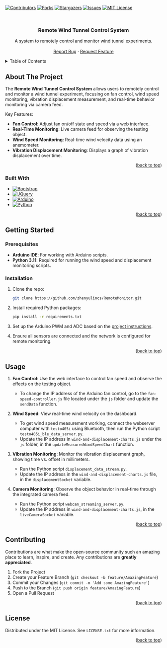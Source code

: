 
<!-- Improved compatibility of back to top link: See: https://github.com/othneildrew/Best-README-Template/pull/73 -->
<a id="readme-top"></a>

<!-- PROJECT SHIELDS -->
[![Contributors][contributors-shield]][contributors-url]
[![Forks][forks-shield]][forks-url]
[![Stargazers][stars-shield]][stars-url]
[![Issues][issues-shield]][issues-url]
[![MIT License][license-shield]][license-url]

<br />
<div align="center">

<h3 align="center">Remote Wind Tunnel Control System</h3>

  <p align="center">
    A system to remotely control and monitor wind tunnel experiments.
    <br />
    <br />
    <a href="https://github.com/zhenyulincs/RemoteMonitor/issues/new?labels=bug&template=bug-report---.md">Report Bug</a>
    ·
    <a href="https://github.com/zhenyulincs/RemoteMonitor/issues/new?labels=enhancement&template=feature-request---.md">Request Feature</a>
  </p>
</div>

<!-- TABLE OF CONTENTS -->
<details>
  <summary>Table of Contents</summary>
  <ol>
    <li><a href="#about-the-project">About The Project</a></li>
    <li><a href="#built-with">Built With</a></li>
    <li><a href="#getting-started">Getting Started</a></li>
    <li><a href="#usage">Usage</a></li>
    <li><a href="#contributing">Contributing</a></li>
    <li><a href="#license">License</a></li>
  </ol>
</details>

<!-- ABOUT THE PROJECT -->
## About The Project

The **Remote Wind Tunnel Control System** allows users to remotely control and monitor a wind tunnel experiment, focusing on fan control, wind speed monitoring, vibration displacement measurement, and real-time behavior monitoring via camera feed.

Key Features:
- **Fan Control**: Adjust fan on/off state and speed via a web interface.
- **Real-Time Monitoring**: Live camera feed for observing the testing object.
- **Wind Speed Monitoring**: Real-time wind velocity data using an anemometer.
- **Vibration Displacement Monitoring**: Displays a graph of vibration displacement over time.

<p align="right">(<a href="#readme-top">back to top</a>)</p>

### Built With

* [![Bootstrap][Bootstrap.com]][Bootstrap-url]
* [![JQuery][JQuery.com]][JQuery-url]
* [![Arduino][Arduino.com]][Arduino-url]
* [![Python][Python.com]][Python-url]

<p align="right">(<a href="#readme-top">back to top</a>)</p>

<!-- GETTING STARTED -->
## Getting Started

### Prerequisites

- **Arduino IDE**: For working with Arduino scripts.
- **Python 3.11**: Required for running the wind speed and displacement monitoring scripts.

### Installation

1. Clone the repo:
   ```sh
   git clone https://github.com/zhenyulincs/RemoteMonitor.git
   ```
2. Install required Python packages:
   ```sh
   pip install -r requirements.txt
   ```
3. Set up the Arduino PWM and ADC based on the [project instructions][Project-ppt].

4. Ensure all sensors are connected and the network is configured for remote monitoring.

<p align="right">(<a href="#readme-top">back to top</a>)</p>

<!-- USAGE -->
## Usage

1. **Fan Control**: Use the web interface to control fan speed and observe the effects on the testing object.
   - To change the IP address of the Arduino fan control, go to the `fan-speed-controller.js` file located under the `js` folder and update the `sendData` function.

2. **Wind Speed**: View real-time wind velocity on the dashboard.
   - To get wind speed measurement working, connect the webserver computer with `testo405i` using Bluetooth, then run the Python script `testo405i_ble_data_server.py`.
   - Update the IP address in `wind-and-displacement-charts.js` under the `js` folder, in the `updateMeasuredWindSpeedChart` function.

3. **Vibration Monitoring**: Monitor the vibration displacement graph, showing time vs. offset in millimeters.
   - Run the Python script `displacement_data_stream.py`.
   - Update the IP address in the `wind-and-displacement-charts.js` file, in the `displacementSocket` variable.

4. **Camera Monitoring**: Observe the object behavior in real-time through the integrated camera feed.
   - Run the Python script `webcam_streaming_server.py`.
   - Update the IP address in `wind-and-displacement-charts.js`, in the `liveCameraSocket` variable.

<p align="right">(<a href="#readme-top">back to top</a>)</p>

<!-- CONTRIBUTING -->
## Contributing

Contributions are what make the open-source community such an amazing place to learn, inspire, and create. Any contributions are **greatly appreciated**.

1. Fork the Project
2. Create your Feature Branch (`git checkout -b feature/AmazingFeature`)
3. Commit your Changes (`git commit -m 'Add some AmazingFeature'`)
4. Push to the Branch (`git push origin feature/AmazingFeature`)
5. Open a Pull Request

<p align="right">(<a href="#readme-top">back to top</a>)</p>

<!-- LICENSE -->
## License

Distributed under the MIT License. See `LICENSE.txt` for more information.

<p align="right">(<a href="#readme-top">back to top</a>)</p>



<!-- MARKDOWN LINKS & IMAGES -->
[contributors-shield]: https://img.shields.io/github/contributors/zhenyulincs/RemoteMonitor.svg?style=for-the-badge
[contributors-url]: https://github.com/zhenyulincs/RemoteMonitor/graphs/contributors
[forks-shield]: https://img.shields.io/github/forks/zhenyulincs/RemoteMonitor.svg?style=for-the-badge
[forks-url]: https://github.com/zhenyulincs/RemoteMonitor/network/members
[stars-shield]: https://img.shields.io/github/stars/zhenyulincs/RemoteMonitor.svg?style=for-the-badge
[stars-url]: https://github.com/zhenyulincs/RemoteMonitor/stargazers
[issues-shield]: https://img.shields.io/github/issues/zhenyulincs/RemoteMonitor.svg?style=for-the-badge
[issues-url]: https://github.com/zhenyulincs/RemoteMonitor/issues
[license-shield]: https://img.shields.io/github/license/zhenyulincs/RemoteMonitor.svg?style=for-the-badge
[license-url]: https://github.com/zhenyulincs/RemoteMonitor/blob/master/LICENSE.txt
[linkedin-shield]: https://img.shields.io/badge/-LinkedIn-black.svg?style=for-the-badge&logo=linkedin&colorB=555
[linkedin-url]: https://linkedin.com/in/linkedin_username
[Bootstrap.com]: https://img.shields.io/badge/Bootstrap-563D7C?style=for-the-badge&logo=bootstrap&logoColor=white
[Bootstrap-url]: https://getbootstrap.com
[JQuery.com]: https://img.shields.io/badge/jQuery-0769AD?style=for-the-badge&logo=jquery&logoColor=white
[JQuery-url]: https://jquery.com
[Arduino-url]: https://www.arduino.cc/
[Python-url]: https://www.python.org/
[Arduino.com]: https://img.shields.io/badge/-Arduino-00979D?style=for-the-badge&logo=Arduino&logoColor=white
[Python.com]: https://img.shields.io/badge/python-3670A0?style=for-the-badge&logo=python&logoColor=ffdd54
[Project-ppt]: https://www.dropbox.com/scl/fi/0u1h6me965sps390mhed0/Remote_Wind_Tunnel_Control_System.pptx?rlkey=tjs7hf37o1ftmyo0rrxto5vkd&st=donpceim&dl=0